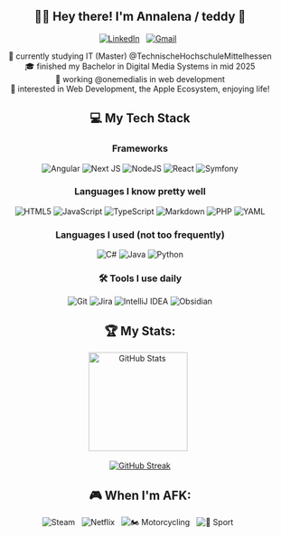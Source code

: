 <div align="center">

## ✌🏻 Hey there! I'm Annalena / teddy 🧸

[![LinkedIn](https://img.shields.io/badge/linkedin-%230077B5.svg?style=for-the-badge&logo=linkedin&logoColor=white)](https://www.linkedin.com/in/annalena-s-15ab09315/) &nbsp;
[![Gmail](https://img.shields.io/badge/Gmail-D14836?style=for-the-badge&logo=gmail&logoColor=white)](mailto:a.schaefer@gmail.com?subject=Hello%20Annalena,%20From%20Github) &nbsp;

</div>

<p align="center">
🌱 currently studying IT (Master) @TechnischeHochschuleMittelhessen <br>
🎓 finished my Bachelor in Digital Media Systems in mid 2025 <br>
💼 working @onemedialis in web development <br>
👀 interested in Web Development, the Apple Ecosystem, enjoying life!
</p>

<div align="center">

## 💻 My Tech Stack

### Frameworks

![Angular](https://img.shields.io/badge/angular-%23DD0031.svg?style=for-the-badge&logo=angular&logoColor=white)
![Next JS](https://img.shields.io/badge/Next-black?style=for-the-badge&logo=next.js&logoColor=white)
![NodeJS](https://img.shields.io/badge/node.js-6DA55F?style=for-the-badge&logo=node.js&logoColor=white)
![React](https://img.shields.io/badge/react-%2320232a.svg?style=for-the-badge&logo=react&logoColor=%2361DAFB)
![Symfony](https://img.shields.io/badge/symfony-%23000000.svg?style=for-the-badge&logo=symfony&logoColor=white)

### Languages I know pretty well

![HTML5](https://img.shields.io/badge/html5-%23E34F26.svg?style=for-the-badge&logo=html5&logoColor=white)
![JavaScript](https://img.shields.io/badge/javascript-%23323330.svg?style=for-the-badge&logo=javascript&logoColor=%23F7DF1E)
![TypeScript](https://img.shields.io/badge/typescript-%23007ACC.svg?style=for-the-badge&logo=typescript&logoColor=white)
![Markdown](https://img.shields.io/badge/markdown-%23000000.svg?style=for-the-badge&logo=markdown&logoColor=white)
![PHP](https://img.shields.io/badge/php-%23777BB4.svg?style=for-the-badge&logo=php&logoColor=white)
![YAML](https://img.shields.io/badge/yaml-%23ffffff.svg?style=for-the-badge&logo=yaml&logoColor=151515)

### Languages I used (not too frequently)

![C#](https://img.shields.io/badge/c%23-%23239120.svg?style=for-the-badge&logo=csharp&logoColor=white)
![Java](https://img.shields.io/badge/java-%23ED8B00.svg?style=for-the-badge&logo=openjdk&logoColor=white)
![Python](https://img.shields.io/badge/python-3670A0?style=for-the-badge&logo=python&logoColor=ffdd54)

### 🛠️ Tools I use daily

![Git](https://img.shields.io/badge/git-%23F05033.svg?style=for-the-badge&logo=git&logoColor=white)
![Jira](https://img.shields.io/badge/jira-%230A0FFF.svg?style=for-the-badge&logo=jira&logoColor=white)
![IntelliJ IDEA](https://img.shields.io/badge/IntelliJIDEA-000000.svg?style=for-the-badge&logo=intellij-idea&logoColor=white)
![Obsidian](https://img.shields.io/badge/Obsidian-483699?style=for-the-badge&logo=obsidian&logoColor=white)

## 🏆 My Stats:

<p>
    <img height=175 alt="GitHub Stats" src="https://github-readme-stats.vercel.app/api?username=sirteddi&show_icons=true&count_private=true&theme=nightowl" />&nbsp;&nbsp;
</p>

[![GitHub Streak](https://github-readme-streak-stats.herokuapp.com/?user=sirteddi&theme=nightowl)](https://git.io/streak-stats)

## 🎮 When I'm AFK:

![Steam](https://img.shields.io/badge/steam-%23000000.svg?style=for-the-badge&logo=steam&logoColor=white) &nbsp;
![Netflix](https://img.shields.io/badge/Netflix-E50914?style=for-the-badge&logo=netflix&logoColor=white) &nbsp;
![🏍️ Motorcycling](https://img.shields.io/badge/%F0%9F%8F%8D%EF%B8%8F%20Motorcycling-%23FF8800.svg?style=for-the-badge) &nbsp;
![👟 Sport](https://img.shields.io/badge/%E2%9A%BD%20Sport-%2300AAFF.svg?style=for-the-badge) &nbsp;
</div>
